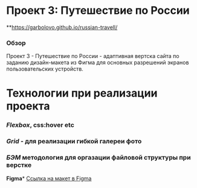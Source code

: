 # Проект 3: Путешествие по России


**https://garbolovo.github.io/russian-travell/



### Обзор
 Проект 3 - Путешествие по России - адаптивная вертска сайта по заданию дизайн-макета из Фигма для основных разрешений экранов пользовательских устройств. 

# **Технологии при реализации проекта**
### *Flexbox*, css:hover etc
### ***Grid*** - для реализации гибкой галереи фото
### ***БЭМ*** методология для оргазации файловой структуры при верстке


**Figma*** [Ссылка на макет в Figma](https://www.figma.com/file/OyRWEjU6wBwRe1hapzQoLx/Sprint-3%3A-Russia-%2F-desktop-%2B-mobile?node-id=28503%3A0)

